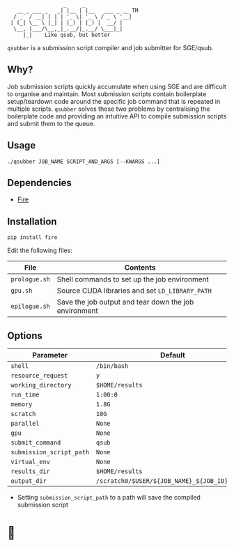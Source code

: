 ```
                  _     _
   __ _ ___ _   _| |__ | |__   ___ _ __ TM
  / _` / __| | | | '_ \| '_ \ / _ \ '__|
 | (_| \__ \ |_| | |_) | |_) |  __/ |
  \__, |___/\__,_|_.__/|_.__/ \___|_|
     |_|    Like qsub, but better
```

`qsubber` is a submission script compiler and job submitter for SGE/qsub.

## Why?

Job submission scripts quickly accumulate when using SGE and are difficult to organise and maintain. Most submission scripts contain boilerplate setup/teardown code around the specific job command that is repeated in multiple scripts. `qsubber` solves these two problems by centralising the boilerplate code and providing an intuitive API to compile submission scripts and submit them to the queue.

## Usage

```
./qsubber JOB_NAME SCRIPT_AND_ARGS [--KWARGS ...]
```

## Dependencies

* [Fire](https://github.com/google/python-fire)

## Installation

```
pip install fire
```

Edit the following files:

**File** | **Contents**
--- | ---
`prologue.sh` | Shell commands to set up the job environment
`gpu.sh` | Source CUDA libraries and set `LD_LIBRARY_PATH`
`epilogue.sh` | Save the job output and tear down the job environment

## Options
**Parameter** | **Default** | **Alias**
--- | --- | ---
`shell` | `/bin/bash`
`resource_request` | `y` | `R`
`working_directory` | `$HOME/results` | `wd`
`run_time` | `1:00:0` | `rt`
`memory` | `1.8G` | `mem`
`scratch` | `10G`
`parallel` | `None` | `pe`
`gpu` | `None`
`submit_command` | `qsub`
`submission_script_path` | `None`
`virtual_env` | `None` | `venv`
`results_dir` | `$HOME/results` | `res`
`output_dir` | `/scratch0/$USER/${JOB_NAME}_${JOB_ID}${sti}` | `out`

* Setting `submission_script_path` to a path will save the compiled submission script

# 👾
